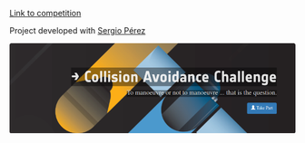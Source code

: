 [Link to competition](https://kelvins.esa.int/collision-avoidance-challenge/home/)



Project developed with [Sergio Pérez][1]

[1]: https://github.com/spmorillo


![alt text](collision_avoidance.png)
